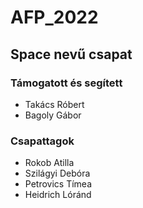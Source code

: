 # AFP_2022

## Space nevű csapat

### Támogatott és segített
* Takács Róbert
* Bagoly Gábor

### Csapattagok
* Rokob Atilla
* Szilágyi Debóra
* Petrovics Tímea
* Heidrich Lóránd
 
